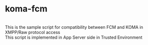 # koma-fcm <br>
<br>
This is the sample script for compatibility between FCM and KOMA in XMPP/Raw protocol access <br>
This script is implemented in App Server side in Trusted Environment <br>
<br>

